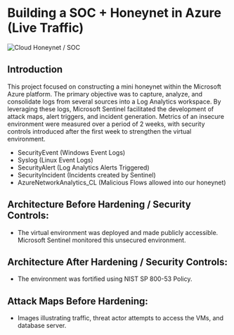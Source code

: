 # Building a SOC + Honeynet in Azure (Live Traffic)
![Cloud Honeynet / SOC](https://i.imgur.com/ZWxe03e.jpg)

## Introduction

This project focused on constructing a mini honeynet within the Microsoft Azure platform. The primary objective was to capture, analyze, and consolidate logs from several sources into a Log Analytics workspace. By leveraging these logs, Microsoft Sentinel facilitated the development of attack maps, alert triggers, and incident generation. Metrics of an insecure environment were measured over a period of 2 weeks, with security controls introduced after the first week to strengthen the virtual environment.

- SecurityEvent (Windows Event Logs)
- Syslog (Linux Event Logs)
- SecurityAlert (Log Analytics Alerts Triggered)
- SecurityIncident (Incidents created by Sentinel)
- AzureNetworkAnalytics_CL (Malicious Flows allowed into our honeynet)

## Architecture Before Hardening / Security Controls:
- The virtual environment was deployed and made publicly accessible. Microsoft Sentinel monitored this unsecured environment.

## Architecture After Hardening / Security Controls:
- The environment was fortified using NIST SP 800-53 Policy.

## Attack Maps Before Hardening:
- Images illustrating traffic, threat actor attempts to access the VMs, and database server.

